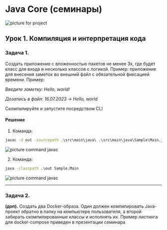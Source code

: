 ﻿# Java Core (семинары)

![picture for project](./src/main/resourses/Java_core.jpg)

## Урок 1. Компиляция и интерпретация кода

### Задача 1.

Создать приложение с вложенностью пакетов не менее 3х, где будет класс для входа и несколько классов с логикой. Пример: приложение для внесения заметок во внешний файл с обязательной фиксацией времени. Пример:

*Введите заметку: Hello, world!*

*Дозапись в файл: 16.07.2023 -> Hello, world*

Скомпилируйте и запустите посредством CLI


#### Решение


1. Команда:

```cmd
javac -d out -sourcepath .\src\main\java\ .\src\main\java\Sample\Main.java
```

![picture command javac](.\target\classes\Javac.png)

2. Команда:

```cmd
java -classpath .\out Sample.Main
```

![picture command javac](.\target\classes\Java.png)

---


### Задача 2.

**(доп).** Создать два Docker-образа. Один должен компилировать Java-проект обратно в папку на компьютере пользователя, а второй забирать скомпилированные классы и исполнять их. Пример листинга для docker-compose приведен в презентации семинара

